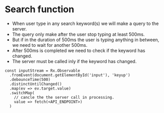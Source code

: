# Search function

* When user type in any search keyword(s) we will make a query to the server.
* The query only make after the user stop typing at least 500ms.
* But if in the duration of 500ms the user is typing anything in between, we need to wait for another 500ms.
* After 500ms is completed we need to check if the keyword has changed.
* The server must be called inly if the keyword has changed.

```
const inputStream = Rx.Observable
  .fromEvent(document.getElementById('input'), 'keyup')
  .debounceTime(500)
  .distinctUntilChanged()
  .map(ev => ev.target.value)
  .switchMap(
    // cancle the the server call in processing.
    value => fetch(<API_ENDPOINT>)
  )
```